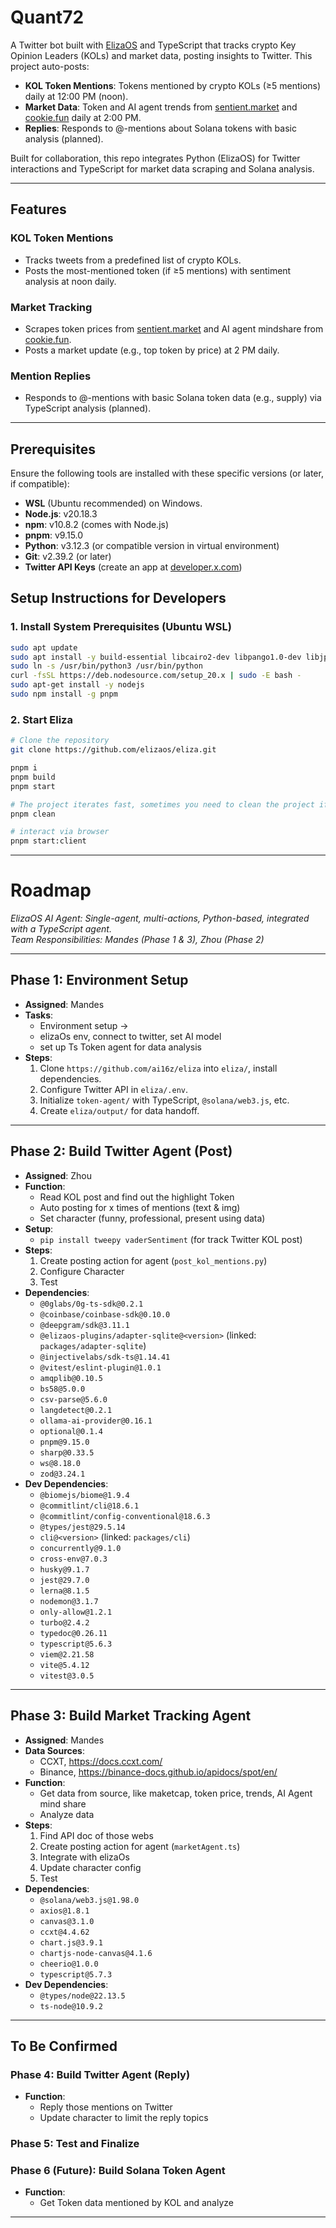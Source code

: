 # Quant72

A Twitter bot built with [ElizaOS](https://github.com/ai16z/eliza) and TypeScript that tracks crypto Key Opinion Leaders (KOLs) and market data, posting insights to Twitter. This project auto-posts:

- **KOL Token Mentions**: Tokens mentioned by crypto KOLs (≥5 mentions) daily at 12:00 PM (noon).
- **Market Data**: Token and AI agent trends from [sentient.market](https://www.sentient.market/) and [cookie.fun](https://www.cookie.fun/) daily at 2:00 PM.
- **Replies**: Responds to @-mentions about Solana tokens with basic analysis (planned).

Built for collaboration, this repo integrates Python (ElizaOS) for Twitter interactions and TypeScript for market data scraping and Solana analysis.

---

## Features

### KOL Token Mentions
- Tracks tweets from a predefined list of crypto KOLs.
- Posts the most-mentioned token (if ≥5 mentions) with sentiment analysis at noon daily.

### Market Tracking
- Scrapes token prices from [sentient.market](https://www.sentient.market/) and AI agent mindshare from [cookie.fun](https://www.cookie.fun/).
- Posts a market update (e.g., top token by price) at 2 PM daily.

### Mention Replies
- Responds to @-mentions with basic Solana token data (e.g., supply) via TypeScript analysis (planned).

---

## Prerequisites
Ensure the following tools are installed with these specific versions (or later, if compatible):

- **WSL** (Ubuntu recommended) on Windows.
- **Node.js**: v20.18.3
- **npm**: v10.8.2 (comes with Node.js)
- **pnpm**: v9.15.0
- **Python**: v3.12.3 (or compatible version in virtual environment)
- **Git**: v2.39.2 (or later)
- **Twitter API Keys** (create an app at [developer.x.com](https://developer.x.com))
  
## Setup Instructions for Developers

### 1. Install System Prerequisites (Ubuntu WSL)
```bash
sudo apt update
sudo apt install -y build-essential libcairo2-dev libpango1.0-dev libjpeg-dev libgif-dev libpng-dev python3-dev g++ python3 python3-pip python3-venv git
sudo ln -s /usr/bin/python3 /usr/bin/python
curl -fsSL https://deb.nodesource.com/setup_20.x | sudo -E bash -
sudo apt-get install -y nodejs
sudo npm install -g pnpm
```

### 2. Start Eliza
```bash
# Clone the repository
git clone https://github.com/elizaos/eliza.git

pnpm i
pnpm build
pnpm start

# The project iterates fast, sometimes you need to clean the project if you are coming back to the project
pnpm clean

# interact via browser
pnpm start:client
````

---
# Roadmap

*ElizaOS AI Agent: Single-agent, multi-actions, Python-based, integrated with a TypeScript agent.*  
*Team Responsibilities: Mandes (Phase 1 & 3), Zhou (Phase 2)*

---

## Phase 1: Environment Setup
- **Assigned**: Mandes
- **Tasks**:
  - Environment setup ->
  - elizaOs env, connect to twitter, set AI model
  - set up Ts Token agent for data analysis
- **Steps**:
  1. Clone `https://github.com/ai16z/eliza` into `eliza/`, install dependencies.
  2. Configure Twitter API in `eliza/.env`.
  3. Initialize `token-agent/` with TypeScript, `@solana/web3.js`, etc.
  4. Create `eliza/output/` for data handoff.

---

## Phase 2: Build Twitter Agent (Post)
- **Assigned**: Zhou
- **Function**:
  - Read KOL post and find out the highlight Token
  - Auto posting for x times of mentions (text & img)
  - Set character (funny, professional, present using data)
- **Setup**:
  - `pip install tweepy vaderSentiment` (for track Twitter KOL post)
- **Steps**:
  1. Create posting action for agent (`post_kol_mentions.py`)
  2. Configure Character
  3. Test
- **Dependencies**:
  - `@0glabs/0g-ts-sdk@0.2.1`
  - `@coinbase/coinbase-sdk@0.10.0`
  - `@deepgram/sdk@3.11.1`
  - `@elizaos-plugins/adapter-sqlite@<version>` (linked: `packages/adapter-sqlite`)
  - `@injectivelabs/sdk-ts@1.14.41`
  - `@vitest/eslint-plugin@1.0.1`
  - `amqplib@0.10.5`
  - `bs58@5.0.0`
  - `csv-parse@5.6.0`
  - `langdetect@0.2.1`
  - `ollama-ai-provider@0.16.1`
  - `optional@0.1.4`
  - `pnpm@9.15.0`
  - `sharp@0.33.5`
  - `ws@8.18.0`
  - `zod@3.24.1`
- **Dev Dependencies**:
  - `@biomejs/biome@1.9.4`
  - `@commitlint/cli@18.6.1`
  - `@commitlint/config-conventional@18.6.3`
  - `@types/jest@29.5.14`
  - `cli@<version>` (linked: `packages/cli`)
  - `concurrently@9.1.0`
  - `cross-env@7.0.3`
  - `husky@9.1.7`
  - `jest@29.7.0`
  - `lerna@8.1.5`
  - `nodemon@3.1.7`
  - `only-allow@1.2.1`
  - `turbo@2.4.2`
  - `typedoc@0.26.11`
  - `typescript@5.6.3`
  - `viem@2.21.58`
  - `vite@5.4.12`
  - `vitest@3.0.5`

---

## Phase 3: Build Market Tracking Agent
- **Assigned**: Mandes
- **Data Sources**:
  - CCXT, https://docs.ccxt.com/
  - Binance, https://binance-docs.github.io/apidocs/spot/en/
- **Function**:
  - Get data from source, like maketcap, token price, trends, AI Agent mind share
  - Analyze data
- **Steps**:
  1. Find API doc of those webs
  2. Create posting action for agent (`marketAgent.ts`)
  3. Integrate with elizaOs
  4. Update character config
  5. Test
- **Dependencies**:
  - `@solana/web3.js@1.98.0`
  - `axios@1.8.1`
  - `canvas@3.1.0`
  - `ccxt@4.4.62`
  - `chart.js@3.9.1`
  - `chartjs-node-canvas@4.1.6`
  - `cheerio@1.0.0`
  - `typescript@5.7.3`
- **Dev Dependencies**:
  - `@types/node@22.13.5`
  - `ts-node@10.9.2`

---

## To Be Confirmed

### Phase 4: Build Twitter Agent (Reply)
- **Function**:
  - Reply those mentions on Twitter
  - Update character to limit the reply topics

### Phase 5: Test and Finalize

### Phase 6 (Future): Build Solana Token Agent
- **Function**:
  - Get Token data mentioned by KOL and analyze

---
